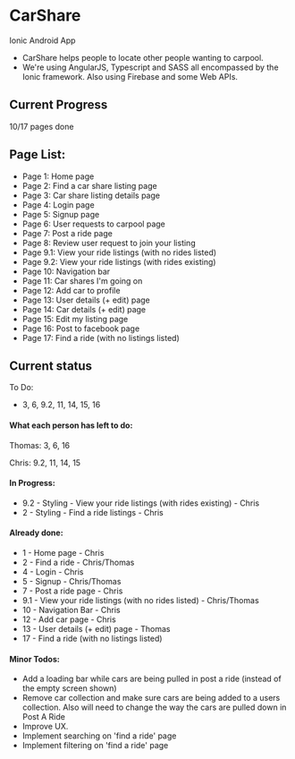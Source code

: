 # CarShare
Ionic Android App

* CarShare helps people to locate other people wanting to carpool.
* We're using AngularJS, Typescript and SASS all encompassed by the Ionic framework. Also using Firebase and some Web APIs.

## Current Progress

10/17 pages done

## Page List:

* Page 1: Home page
* Page 2: Find a car share listing page
* Page 3: Car share listing details page
* Page 4: Login page
* Page 5: Signup page
* Page 6: User requests to carpool page
* Page 7: Post a ride page
* Page 8: Review user request to join your listing
* Page 9.1: View your ride listings (with no rides listed)
* Page 9.2: View your ride listings (with rides existing)
* Page 10: Navigation bar
* Page 11: Car shares I'm going on
* Page 12: Add car to profile
* Page 13: User details (+ edit) page
* Page 14: Car details (+ edit) page
* Page 15: Edit my listing page
* Page 16: Post to facebook page
* Page 17: Find a ride (with no listings listed)

## Current status

To Do:
* 3, 6, 9.2, 11, 14, 15, 16

#### What each person has left to do:

Thomas: 3, 6, 16

Chris: 9.2, 11, 14, 15

#### In Progress:

* 9.2 - Styling - View your ride listings (with rides existing) - Chris
* 2 - Styling - Find a ride listings - Chris

#### Already done:
* 1 - Home page - Chris
* 2 - Find a ride - Chris/Thomas
* 4 - Login - Chris
* 5 - Signup - Chris/Thomas
* 7 - Post a ride page - Chris
* 9.1 - View your ride listings (with no rides listed) - Chris/Thomas
* 10 - Navigation Bar - Chris
* 12 - Add car page - Chris
* 13 - User details (+ edit) page - Thomas
* 17 - Find a ride (with no listings listed)

#### Minor Todos:
* Add a loading bar while cars are being pulled in post a ride (instead of the empty screen shown)
* Remove car collection and make sure cars are being added to a users collection. Also will need to change the way the cars are pulled down in Post A Ride
* Improve UX.
* Implement searching on 'find a ride' page
* Implement filtering on 'find a ride' page
